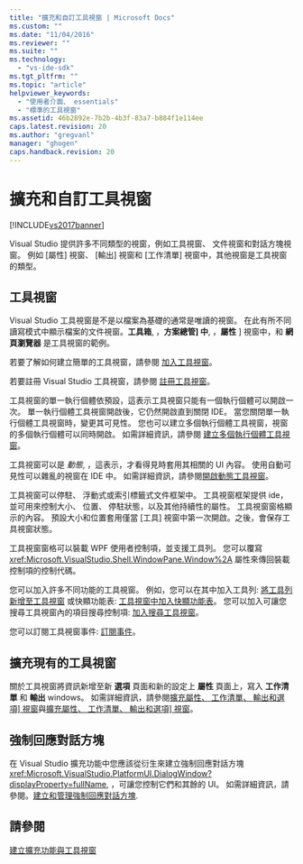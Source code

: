 ```yaml
---
title: "擴充和自訂工具視窗 | Microsoft Docs"
ms.custom: ""
ms.date: "11/04/2016"
ms.reviewer: ""
ms.suite: ""
ms.technology: 
  - "vs-ide-sdk"
ms.tgt_pltfrm: ""
ms.topic: "article"
helpviewer_keywords: 
  - "使用者介面、 essentials"
  - "標準的工具視窗"
ms.assetid: 46b2892e-7b2b-4b3f-83a7-b884f1e114ee
caps.latest.revision: 20
ms.author: "gregvanl"
manager: "ghogen"
caps.handback.revision: 20
---
```

# 擴充和自訂工具視窗
[!INCLUDE[vs2017banner](../code-quality/includes/vs2017banner.md)]

Visual Studio 提供許多不同類型的視窗，例如工具視窗、 文件視窗和對話方塊視窗。 例如 \[屬性\] 視窗、 \[輸出\] 視窗和 \[工作清單\] 視窗中，其他視窗是工具視窗的類型。  
  
## 工具視窗  
 Visual Studio 工具視窗是不是以檔案為基礎的通常是唯讀的視窗。 在此有所不同讀寫模式中顯示檔案的文件視窗。**工具箱**, ，**方案總管\] 中**, ，**屬性** \] 視窗中，和 **網頁瀏覽器** 是工具視窗的範例。  
  
 若要了解如何建立簡單的工具視窗，請參閱 [加入工具視窗](../extensibility/adding-a-tool-window.md)。  
  
 若要註冊 Visual Studio 工具視窗，請參閱 [註冊工具視窗](../extensibility/registering-a-tool-window.md)。  
  
 工具視窗的單一執行個體依預設，這表示工具視窗只能有一個執行個體可以開啟一次。 單一執行個體工具視窗開啟後，它仍然開啟直到關閉 IDE。 當您關閉單一執行個體工具視窗時，變更其可見性。 您也可以建立多個執行個體工具視窗，視窗的多個執行個體可以同時開啟。 如需詳細資訊，請參閱 [建立多個執行個體工具視窗](../extensibility/creating-a-multi-instance-tool-window.md)。  
  
 工具視窗可以是 *動態*, ，這表示，才看得見時套用其相關的 UI 內容。 使用自動可見性可以雜亂的視窗在 IDE 中。 如需詳細資訊，請參閱[開啟動態工具視窗](../extensibility/opening-a-dynamic-tool-window.md)。  
  
 工具視窗可以停駐、 浮動式或索引標籤式文件框架中。 工具視窗框架提供 ide，並可用來控制大小、 位置、 停駐狀態，以及其他持續性的屬性。 工具視窗窗格顯示的內容。 預設大小和位置套用僅當 \[工具\] 視窗中第一次開啟。之後，會保存工具視窗狀態。  
  
 工具視窗窗格可以裝載 WPF 使用者控制項，並支援工具列。 您可以覆寫 <xref:Microsoft.VisualStudio.Shell.WindowPane.Window%2A> 屬性來傳回裝載控制項的控制代碼。  
  
 您可以加入許多不同功能的工具視窗。 例如，您可以在其中加入工具列: [將工具列新增至工具視窗](../extensibility/adding-a-toolbar-to-a-tool-window.md) 或快顯功能表: [工具視窗中加入快顯功能表](../extensibility/adding-a-shortcut-menu-in-a-tool-window.md)。 您可以加入可讓您搜尋工具視窗內的項目搜尋控制項: [加入搜尋工具視窗](../extensibility/adding-search-to-a-tool-window.md)。  
  
 您可以訂閱工具視窗事件: [訂閱事件](../extensibility/subscribing-to-an-event.md)。  
  
## 擴充現有的工具視窗  
 關於工具視窗將資訊新增至新 **選項** 頁面和新的設定上 **屬性** 頁面上，寫入 **工作清單** 和 **輸出** windows。 如需詳細資訊，請參閱[擴充屬性、 工作清單、 輸出和選項\] 視窗](../Topic/Extending%20the%20Properties,%20Task%20List,%20Output,%20and%20Options%20Windows.md)與[擴充屬性、 工作清單、 輸出和選項\] 視窗](../Topic/Extending%20the%20Properties,%20Task%20List,%20Output,%20and%20Options%20Windows.md)。  
  
## 強制回應對話方塊  
 在 Visual Studio 擴充功能中您應該從衍生來建立強制回應對話方塊 <xref:Microsoft.VisualStudio.PlatformUI.DialogWindow?displayProperty=fullName>, ，可讓您控制它們和其餘的 UI。 如需詳細資訊，請參閱。[建立和管理強制回應對話方塊](../extensibility/creating-and-managing-modal-dialog-boxes.md).  
  
## 請參閱  
 [建立擴充功能與工具視窗](../extensibility/creating-an-extension-with-a-tool-window.md)